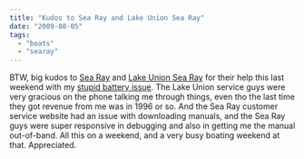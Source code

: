 ```yaml
---
title: "Kudos to Sea Ray and Lake Union Sea Ray"
date: "2009-08-05"
tags: 
  - "boats"
  - "searay"
---
```


BTW, big kudos to [Sea Ray](http://www.searay.com) and [Lake Union Sea Ray](http://www.lakeunionsearay.com/) for their help this last weekend with my [stupid battery issue](http://theludwigs.com/2009/08/oh-crap-my-searay-batteries-are-dead-and-i-cant-get-the-powered-engine-hatch-open-to-service-them/). The Lake Union service guys were very gracious on the phone talking me through things, even tho the last time they got revenue from me was in 1996 or so. And the Sea Ray customer service website had an issue with downloading manuals, and the Sea Ray guys were super responsive in debugging and also in getting me the manual out-of-band. All this on a weekend, and a very busy boating weekend at that. Appreciated.
